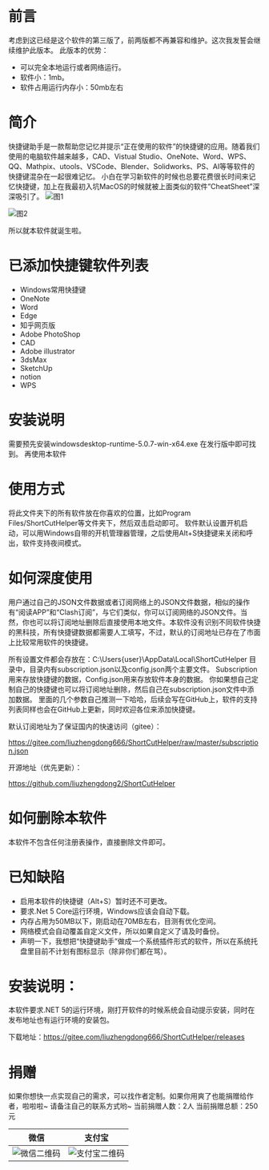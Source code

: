 # 前言
考虑到这已经是这个软件的第三版了，前两版都不再兼容和维护。这次我发誓会继续维护此版本。
此版本的优势：
- 可以完全本地运行或者网络运行。
- 软件小：1mb。
- 软件占用运行内存小：50mb左右


# 简介
快捷键助手是一款帮助您记忆并提示“正在使用的软件”的快捷键的应用。随着我们使用的电脑软件越来越多，CAD、Vistual Studio、OneNote、Word、WPS、QQ、Mathpix、utools、VSCode、Blender、Solidworks、PS、AI等等软件的快捷键混杂在一起很难记忆。
小白在学习新软件的时候也总要花费很长时间来记忆快捷键，加上在我最初入坑MacOS的时候就被上面类似的软件”CheatSheet”深深吸引了。
![图1](https://tuchuang-liuzhengdong.oss-cn-shanghai.aliyuncs.com/023329axpwzobopzp77xxx.png)

![图2](https://tuchuang-liuzhengdong.oss-cn-shanghai.aliyuncs.com/023642xzxttnsr1isx9e2u.png)


所以就本软件就诞生啦。
# 已添加快捷键软件列表
- Windows常用快捷键
- OneNote
- Word
- Edge
- 知乎网页版
- Adobe PhotoShop
- CAD
- Adobe illustrator
- 3dsMax
- SketchUp
- notion
- WPS

# 安装说明
需要预先安装windowsdesktop-runtime-5.0.7-win-x64.exe
在发行版中即可找到。
再使用本软件

# 使用方式
将此文件夹下的所有软件放在你喜欢的位置，比如Program Files/ShortCutHelper等文件夹下，然后双击启动即可。
软件默认设置开机启动，可以用Windows自带的开机管理器管理，之后使用Alt+S快捷键来关闭和呼出，软件支持夜间模式。


# 如何深度使用
用户通过自己的JSON文件数据或者订阅网络上的JSON文件数据，相似的操作有“阅读APP”和“Clash订阅”，与它们类似，你可以订阅网络的JSON文件。当然，你也可以将订阅地址删除后直接使用本地文件。本软件没有识别不同软件快捷的黑科技，所有快捷键数据都需要人工填写，不过，默认的订阅地址已存在了市面上比较常用软件的快捷键。

所有设置文件都会存放在：C:\Users\{user}\AppData\Local\ShortCutHelper 目录中，目录内有subscription.json以及config.json两个主要文件。
Subscription用来存放快捷键的数据，Config.json用来存放软件本身的数据。
你如果想自己定制自己的快捷键也可以将订阅地址删除，然后自己在subscription.json文件中添加数据。
里面的几个参数自己推测一下哈哈，后续会写在GitHub上，软件的支持列表同样也会在GitHub上更新，同时欢迎各位来添加快捷键。

默认订阅地址为了保证国内的快速访问（gitee）：

https://gitee.com/liuzhengdong666/ShortCutHelper/raw/master/subscription.json

开源地址（优先更新）：

https://github.com/liuzhengdong2/ShortCutHelper

# 如何删除本软件
本软件不包含任何注册表操作，直接删除文件即可。

# 已知缺陷
- 启用本软件的快捷键（Alt+S）暂时还不可更改。
- 要求.Net 5 Core运行环境，Windows应该会自动下载。
- 内存占用为50MB以下，刚启动在70MB左右，目测有优化空间。
- 网络模式会自动覆盖自定义文件，所以如果自定义了请及时备份。
- 声明一下，我想把“快捷键助手”做成一个系统插件形式的软件，所以在系统托盘里目前不计划有图标显示（除非你们都在骂）。

# 安装说明：
本软件要求.NET 5的运行环境，刚打开软件的时候系统会自动提示安装，同时在发布地址也有运行环境的安装包。

下载地址：https://gitee.com/liuzhengdong666/ShortCutHelper/releases


# 捐赠
如果你想快一点实现自己的需求，可以找作者定制。如果你用爽了也能捐赠给作者，啦啦啦~
请备注自己的联系方式哟~
当前捐赠人数：2人
当前捐赠总额：250元

| 微信 | 支付宝|
| --- | --- |
|![微信二维码](https://tuchuang-liuzhengdong.oss-cn-shanghai.aliyuncs.com/mm_facetoface_collect_qrcode_1624722635201.png)|![支付宝二维码](https://tuchuang-liuzhengdong.oss-cn-shanghai.aliyuncs.com/1624722646.jpg)|


